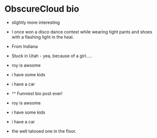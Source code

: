 # ObscureCloud bio

- slightly more interesting
- I once won a disco dance contest while wearing tight pants and shoes with a flashing light in the heal.

- From Indiana
- Stuck in Utah - yea, because of a girl.....
- roy is awsome
- i have some kids
- i have a car
- ^^ Funniest bio post ever!
- roy is awsome
- i have some kids
- i have a car
- the well tatooed one in the floor.
